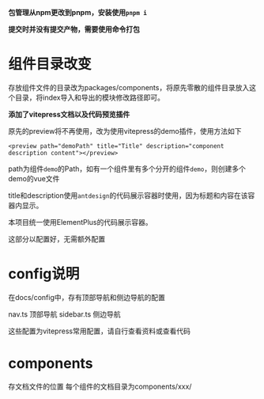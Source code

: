 **包管理从npm更改到pnpm，安装使用`pnpm i`**

**提交时并没有提交产物，需要使用命令打包**

# 组件目录改变

存放组件文件的目录改为packages/components，将原先零散的组件目录放入这个目录，将index导入和导出的模块修改路径即可。

**添加了vitepress文档以及代码预览插件**

原先的preview将不再使用，改为使用vitepress的demo插件，使用方法如下

```vue
<preview path="demoPath" title="Title" description="component description content"></preview>
```

path为组件`demo`的Path，如有一个组件里有多个分开的组件`demo`，则创建多个demo的vue文件

title和description使用`antdesign`的代码展示容器时使用，因为标题和内容在该容器内显示。

本项目统一使用ElementPlus的代码展示容器。

这部分以配置好，无需额外配置

# config说明

在docs/config中，存有顶部导航和侧边导航的配置

nav.ts 顶部导航
sidebar.ts 侧边导航

这些配置为vitepress常用配置，请自行查看资料或查看代码

# components

存文档文件的位置
每个组件的文档目录为components/xxx/
